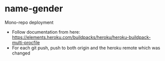 # name-gender

Mono-repo deployment
- Follow documentation from here: https://elements.heroku.com/buildpacks/heroku/heroku-buildpack-multi-procfile
- For each git push, push to both origin and the heroku remote which was changed